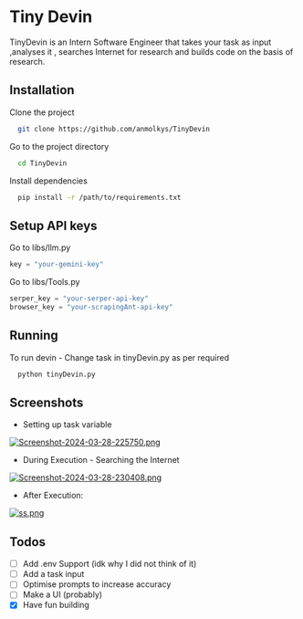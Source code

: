 
# Tiny Devin

TinyDevin is an Intern Software Engineer that takes your task as input ,analyses it , searches Internet for research and builds code on the basis of research.





## Installation

Clone the project

```bash
  git clone https://github.com/anmolkys/TinyDevin
```

Go to the project directory

```bash
  cd TinyDevin
```

Install dependencies

```bash
  pip install -r /path/to/requirements.txt
```




## Setup API keys

Go to libs/llm.py 

```python
key = "your-gemini-key"
```

Go to libs/Tools.py

```python
serper_key = "your-serper-api-key"
browser_key = "your-scrapingAnt-api-key"
```
## Running

To run devin - Change task in tinyDevin.py as per required

```bash
  python tinyDevin.py
```


## Screenshots

- Setting up task variable

[![Screenshot-2024-03-28-225750.png](https://i.postimg.cc/HnHDdPZg/Screenshot-2024-03-28-225750.png)](https://postimg.cc/gXMBK4bS)

- During Execution - Searching the Internet

[![Screenshot-2024-03-28-230408.png](https://i.postimg.cc/Hxr4jpN0/Screenshot-2024-03-28-230408.png)](https://postimg.cc/62NGmNtT)

- After Execution: 

[![ss.png](https://i.postimg.cc/ZRQBQpVp/ss.png)](https://postimg.cc/34gx44Mx)
## Todos

- [ ]  Add .env Support (idk why I did not think of it)
- [ ]  Add a task input
- [ ]  Optimise prompts to increase accuracy
- [ ]  Make a UI (probably)
- [x]  Have fun building
